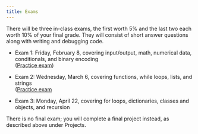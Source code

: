 ```yaml
---
title: Exams
---
```


There will be three in-class exams, the first worth 5% and the last
two each worth 10% of your final grade. They will consist of short
answer questions along with writing and debugging code.

- Exam 1: Friday, February 8, covering input/output, math, numerical
  data, conditionals, and binary encoding  
  ([Practice exam](static/exam1-practice-s19.pdf))

- Exam 2: Wednesday, March 6, covering functions, while loops,
  lists, and strings  
  ([Practice exam](static/exam2-practice-s19.pdf)

  <!-- , [Exam practice review code](static/Exam2.py), [Exam Bonus Assignment](static/exam-bonus.pdf) (due Monday 10/22 in class)) -->
  <!-- [In-class code from practice exam](static/exam2-practice.py)) -->

<!-- ; [Practice exam solution code](static/exam2-practice.py); [Bonus functions](http://mgoadric.github.io/csci150/homework/bonusfunctions.html) due Wednesday after spring break (March 29)) -\-> -->

- Exam 3: Monday, April 22, covering for loops, dictionaries,
    classes and objects, and recursion  

    <!-- ([Practice problems](static/exam3-practice-f18.pdf), -->
    <!-- [solutions](static/exam3-practice-f18-solutions.pdf), [Exam Bonus -->
    <!-- Assignment](static/exam-bonus.pdf) (due Monday December 3)) -->

    <!-- [tracing template](static/heap-tracing-template.pdf), [Practice -->
    <!-- problem solutions](static/exam3-practice-s18-solutions.pdf)) -->

There is no final exam; you will complete a final project instead, as
described above under Projects.
